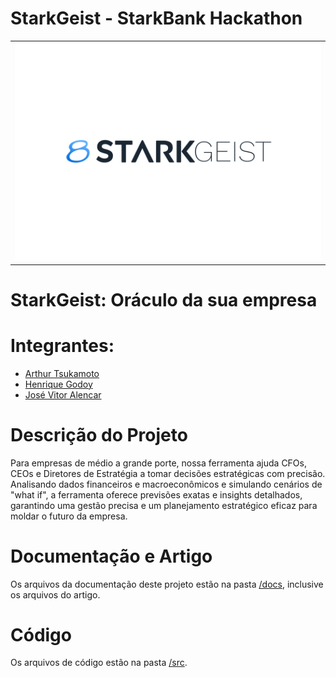 # StarkGeist - StarkBank Hackathon

<table>
<tr>
<td>
<a href= "https://starkbank.com/br"><img src="./docs/img/starkgeist.jpg" alt="Vista Alegre" border="0" width="100%"></a>
</td>
</tr>
</table>

# StarkGeist: Oráculo da sua empresa

# Integrantes:

* [Arthur Tsukamoto](https://www.linkedin.com/in/arthur-tsukamoto/)
* [Henrique Godoy](https://www.linkedin.com/in/henrique-godoy-879138252/)
* [José Vitor Alencar](https://www.linkedin.com/in/fabio-piemonte-823a65211/)

# Descrição do Projeto

Para empresas de médio a grande porte, nossa ferramenta ajuda CFOs, CEOs e Diretores de Estratégia a tomar decisões estratégicas com precisão. Analisando dados financeiros e macroeconômicos e simulando cenários de "what if", a ferramenta oferece previsões exatas e insights detalhados, garantindo uma gestão precisa e um planejamento estratégico eficaz para moldar o futuro da empresa.

# Documentação e Artigo

Os arquivos da documentação deste projeto estão na pasta [/docs](src/docusaurus/docs), inclusive os arquivos do artigo.

# Código

Os arquivos de código estão na pasta [/src](/src).
